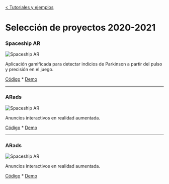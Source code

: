 [< Tutoriales y ejemplos](https://andreabellucci.github.io/inmersivos/)
# Selección de proyectos 2020-2021

### Spaceship AR

![Spaceship AR](https://andreabellucci.github.io/inmersivos/images/logo_spaceshipar.png "Spaceship AR")

Aplicación gamificada para detectar indicios de Parkinson a partir del pulso y precisión en el juego.

[Código](https://replit.com/@ANDREABELLUCCI1/spaceshipar) * [Demo](https://spaceshipar.andreabellucci1.repl.co)

***

### ARads

![Spaceship AR](https://andreabellucci.github.io/inmersivos/images/logo_arads.png "Spaceship AR")

Anuncios interactivos en realidad aumentada.

[Código](https://replit.com/@ANDREABELLUCCI1/arads) * [Demo](https://arads.andreabellucci1.repl.co)

***

### ARads

![Spaceship AR](https://andreabellucci.github.io/inmersivos/images/logo_arads.png "Spaceship AR")

Anuncios interactivos en realidad aumentada.

[Código](https://replit.com/@ANDREABELLUCCI1/arads) * [Demo](https://arads.andreabellucci1.repl.co)